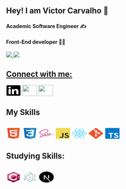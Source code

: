 ## Hey! I am Victor Carvalho 👋
#### Academic Software Engineer :writing_hand:
#### Front-End developer :technologist:
<div>
  <a href="https://github.com/vitugc1">
  <img height="180em" src="https://github-readme-stats.vercel.app/api?username=vitugc1&show_icons=true&theme=dracula&include_all_commits=true&count_private=true"/>
  <img height="180em" src="https://github-readme-stats.vercel.app/api/top-langs/?username=vitugc1&layout=compact&langs_count=16&theme=dracula"/>
<div>
<div>
    <h2>Connect with me:</h2>
    <a href="https://www.linkedin.com/in/victor-carvalho-1732451b4/"><img height="30px" width="40px" src="https://raw.githubusercontent.com/devicons/devicon/master/icons/linkedin/linkedin-plain.svg"  /></a>
    <a href="https://web.facebook.com/profile.php?id=100011355939177"><img height="30px" width="40px" src="https://camo.githubusercontent.com/68395a7b109c74c379a2e19b46e78a7df724c05e8a35df5b2d4a85d3b6cb5369/68747470733a2f2f63646e2e6a7364656c6976722e6e65742f6e706d2f73696d706c652d69636f6e7340332e302e312f69636f6e732f66616365626f6f6b2e737667" /></a>
    <a href="https://www.instagram.com/dev_vitu1/?hl=pt-br"><img height="30px" width="40px" src="https://camo.githubusercontent.com/aecaf87326884e8b0466bb799265a13fee7586246ebda3e066cb7fad82a1fd23/68747470733a2f2f63646e2e6a7364656c6976722e6e65742f6e706d2f73696d706c652d69636f6e7340332e302e312f69636f6e732f696e7374616772616d2e737667"/></a>
 </div>
 <div>
   <h2>My Skills<h2>
   <img src="https://raw.githubusercontent.com/devicons/devicon/master/icons/html5/html5-original.svg" height="30px" width="40px"style="display: inline-block;" />
   <img src="https://raw.githubusercontent.com/devicons/devicon/master/icons/css3/css3-original.svg" height="30px" width="40px"style="display: inline-block;" />
   <img src="https://raw.githubusercontent.com/devicons/devicon/master/icons/sass/sass-original.svg" height="30px" width="40px"style="display: inline-block;" />
   <img src="https://raw.githubusercontent.com/devicons/devicon/master/icons/javascript/javascript-original.svg" height="30px" width="40px"style="display: inline-block;" />
   <img src="https://raw.githubusercontent.com/devicons/devicon/master/icons/react/react-original.svg" height="30px" width="40px"style="display: inline-block;" />
   <img src="https://raw.githubusercontent.com/devicons/devicon/master/icons/git/git-original.svg" height="30px" width="40px" />
   <img src="https://raw.githubusercontent.com/devicons/devicon/master/icons/typescript/typescript-original.svg" height="30px" width="40px" />
 </div>
 <div>
   <h2>Studying Skills:<h2>
   <img height="30px" width="40px" src="https://raw.githubusercontent.com/devicons/devicon/master/icons/cplusplus/cplusplus-original.svg" />
   <img height="30px" width="40px" src="https://raw.githubusercontent.com/devicons/devicon/master/icons/electron/electron-original.svg" />
   <img height="30px" width="40px" src="https://raw.githubusercontent.com/devicons/devicon/master/icons/nextjs/nextjs-original.svg" />
 </div>
 
  
      







  
 
   
    
  






